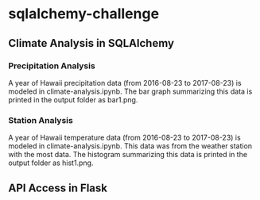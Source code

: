 # sqlalchemy-challenge

## Climate Analysis in SQLAlchemy

### Precipitation Analysis

A year of Hawaii precipitation data (from 2016-08-23 to 2017-08-23) is modeled in climate-analysis.ipynb. The bar graph summarizing this data is printed in the output folder as bar1.png.

### Station Analysis

A year of Hawaii temperature data (from 2016-08-23 to 2017-08-23) is modeled in climate-analysis.ipynb. This data was from the weather station with the most data. The histogram summarizing this data is printed in the output folder as hist1.png.

## API Access in Flask